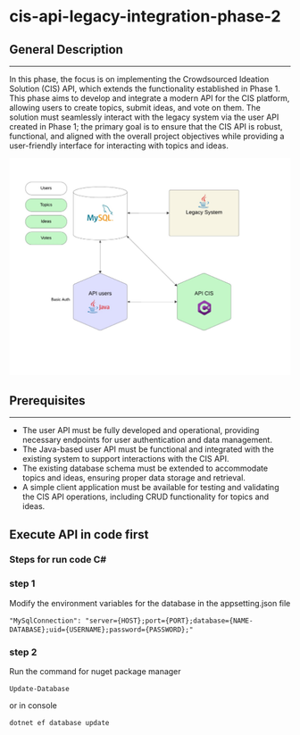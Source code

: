 # cis-api-legacy-integration-phase-2

## General Description

---

In this phase, the focus is on implementing the Crowdsourced Ideation Solution (CIS) API, which extends the functionality established in Phase 1. This phase aims to develop and integrate a modern API for the CIS platform, allowing users to create topics, submit ideas, and vote on them. The solution must seamlessly interact with the legacy system via the user API created in Phase 1; the primary goal is to ensure that the CIS API is robust, functional, and aligned with the overall project objectives while providing a user-friendly interface for interacting with topics and ideas.

![phase2.png](public/img/phase2.png)

## Prerequisites

---

- The user API must be fully developed and operational, providing necessary endpoints for user authentication and data management.
- The Java-based user API must be functional and integrated with the existing system to support interactions with the CIS API.
- The existing database schema must be extended to accommodate topics and ideas, ensuring proper data storage and retrieval.
- A simple client application must be available for testing and validating the CIS API operations, including CRUD functionality for topics and ideas.

## Execute API in code first
### Steps for run code C#
### step 1
Modify the environment variables for the database in the appsetting.json file
```
"MySqlConnection": "server={HOST};port={PORT};database={NAME-DATABASE};uid={USERNAME};password={PASSWORD};"
```
### step 2
Run the command for nuget package manager
```
Update-Database
```
or in console
```
dotnet ef database update
```
